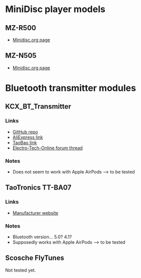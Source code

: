 # MiniDisc player models

## MZ-R500

- [Minidisc.org page](https://www.minidisc.org/part_Sony_MZ-R500.html)

## MZ-N505

- [Minidisc.org page](https://www.minidisc.org/part_Sony_MZ-N505.html)


# Bluetooth transmitter modules

## KCX_BT_Transmitter

### Links

- [GitHub repo](https://github.com/Mark-MDO47/BluetoothAudioTransmitter_KCX_BT_EMITTER)
- [AliExpress link](https://www.aliexpress.com/item/33058710334.html)
- [TaoBao link](https://item.taobao.com/item.htm?spm=a21wu.12321156-tw.0.0.7e76d1c7xEOcFZ&id=570274835710)
- [Electro-Tech-Online forum thread](https://www.electro-tech-online.com/threads/kcx_bt_emitter-low-cost-bluetooth-bt-audio-module.158156/)

### Notes

- Does not seem to work with Apple AirPods --> to be tested

## TaoTronics TT-BA07

### Links

- [Manufacturer website](https://de.taotronics.com/TT-BA07-Bluetooth-Adapter.html)

### Notes

- Bluetooth version...
  5.0? 4.1?
- Supposedly works with Apple AirPods --> to be tested

## Scosche FlyTunes

Not tested yet.

